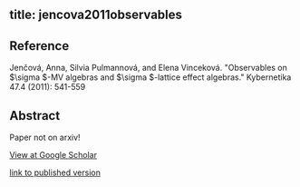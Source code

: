 title: jencova2011observables
---


## Reference

Jenčová, Anna, Silvia Pulmannová, and Elena Vinceková. "Observables on $\sigma $-MV algebras and $\sigma $-lattice effect algebras." Kybernetika 47.4 (2011): 541-559

## Abstract 
  

Paper not on arxiv!    

[View at Google Scholar](https://scholar.google.com/scholar?oi=bibs&hl=sk&cluster=8118023602165669655)

[link to published version](http://www.mat.savba.sk/~jencova/pdf/kyber.pdf)

